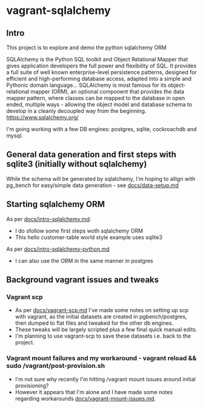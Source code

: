 # vagrant-sqlalchemy

## Intro

This project is to explore and demo the python sqlalchemy ORM 

SQLAlchemy is the Python SQL toolkit and Object Relational Mapper that gives application developers the full power and flexibility of SQL. It provides a full suite of well known enterprise-level persistence patterns, designed for efficient and high-performing database access, adapted into a simple and Pythonic domain language...
SQLAlchemy is most famous for its object-relational mapper (ORM), an optional component that provides the data mapper pattern, where classes can be mapped to the database in open ended, multiple ways - allowing the object model and database schema to develop in a cleanly decoupled way from the beginning.
https://www.sqlalchemy.org/

I'm going working with a few DB engines:  postgres, sqlite, cockroachdb and mysql.

 


## General data generation and first steps with sqlite3 (initially without sqlalchemy)

While the schema will be generated by sqlalchemy, I'm hoping to allign with pg_bench for easy/simple data generation - see [docs/data-setup.md](docs/data-setup.md) 


## Starting sqlalchemy ORM 

As per [docs/intro-sqlalchemy.md](docs/intro-sqlalchemy.md):
* I do sfollow some first steps woth sqlalchemy ORM
* This hello customer-table world style example uses sqlite3 

As per [docs/intro-sqlalchemy-python.md](docs/intro-sqlalchemy-python.md)
* I can also use the ORM in the same manner in postgres


## Background vagrant issues and tweaks

### Vagrant scp

* As per [docs/vagrant-scp.md](docs/vagrant-scp.md) I've made some notes on setting up scp with vagrant, as the initial datasets are created in pgbench/postgres, then dumped to flat files and tweaked for the other db engines. 
* These tweaks will be largely scripted plus a few final quick manual edits.
* I'm planning to use vagrant-scp to save these datasets i.e. back to the project.

### Vagrant mount failures and my workaround - vagrant reload && sudo /vagrant/post-provision.sh

* I'm not sure why recently I'm hitting /vagrant mount issues around initial provisioning? 
* However it appears that I'm alone and I have made some notes regarding workarounds [docs/vagrant-mount-issues.md](docs/vagrant-mount-issues.md).